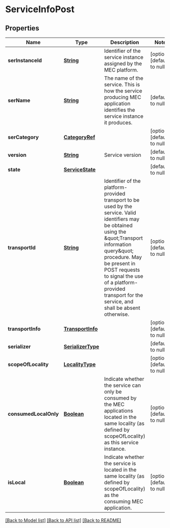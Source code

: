 # ServiceInfoPost
## Properties

Name | Type | Description | Notes
------------ | ------------- | ------------- | -------------
**serInstanceId** | [**String**](string.md) | Identifier of the service instance assigned by the MEC platform. | [optional] [default to null]
**serName** | [**String**](string.md) | The name of the service. This is how the service producing MEC application identifies the service instance it produces. | [default to null]
**serCategory** | [**CategoryRef**](CategoryRef.md) |  | [optional] [default to null]
**version** | [**String**](string.md) | Service version | [default to null]
**state** | [**ServiceState**](ServiceState.md) |  | [default to null]
**transportId** | [**String**](string.md) | Identifier of the platform-provided transport to be used by the service. Valid identifiers may be obtained using the \&quot;Transport information query\&quot; procedure. May be present in POST requests to signal the use of a platform-provided transport for the service, and shall be absent otherwise. | [optional] [default to null]
**transportInfo** | [**TransportInfo**](TransportInfo.md) |  | [optional] [default to null]
**serializer** | [**SerializerType**](SerializerType.md) |  | [default to null]
**scopeOfLocality** | [**LocalityType**](LocalityType.md) |  | [optional] [default to null]
**consumedLocalOnly** | [**Boolean**](boolean.md) | Indicate whether the service can only be consumed by the MEC applications located in the same locality (as defined by scopeOfLocality) as this service instance. | [optional] [default to null]
**isLocal** | [**Boolean**](boolean.md) | Indicate whether the service is located in the same locality (as defined by scopeOfLocality) as the consuming MEC application. | [optional] [default to null]

[[Back to Model list]](../README.md#documentation-for-models) [[Back to API list]](../README.md#documentation-for-api-endpoints) [[Back to README]](../README.md)

